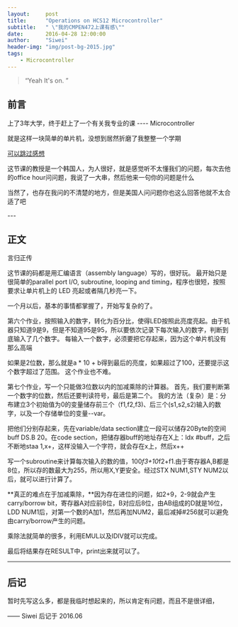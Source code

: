 ```yaml
---
layout:     post
title:      "Operations on HCS12 Microcontroller"
subtitle:   " \"我的CMPEN472上课有感\""
date:       2016-04-28 12:00:00
author:     "Siwei"
header-img: "img/post-bg-2015.jpg"
tags:
    - Microcontroller
---
```


> “Yeah It's on. ”


## 前言
上了3年大学，终于赶上了一个有关我专业的课 ---- Microcontroller

就是这样一块简单的单片机，没想到居然折磨了我整整一个学期

[可以跳过感想](#build)

这节课的教授是一个韩国人，为人很好，就是感觉听不太懂我们的问题，每次去他的office hour问问题，我说了一大串，然后他来一句你的问题是什么

当然了，也存在我问的不清楚的地方，但是美国人问问题你也这么回答他就不太合适了吧

<p id = "build"></p>
---

## 正文

言归正传

这节课的码都是用汇编语言（assembly language）写的，很好玩。 最开始只是很简单的parallel port I/O, subroutine, looping and timing，程序也很短，按照要求让单片机上的 LED 亮起或者隔几秒亮一下。

一个月以后，基本的事情都掌握了，开始写复杂的了。

第六个作业，按照输入的数字，转化为百分比，使得LED按照此亮度亮起。由于机器只知道9是9，但是不知道95是95，所以要依次记录下每次输入的数字，判断到底输入了几个数字。 每输入一个数字，必须要把它存起来，因为这个单片机没有那么高端

如果是2位数，那么就是a * 10 + b得到最后的亮度，如果超过了100，还要提示这个数字超过了范围。 这个作业也不难。

第七个作业，写一个只能做3位数以内的加减乘除的计算器。 首先，我们要判断第一个数字的位数，然后还要判读符号，最后是第二个。 我的方法（复杂）是：分布建立3个初始值为0的变量储存前三个（f1,f2,f3)、后三个(s1,s2,s2)输入的数字，以及一个存储单位的变量--var。

把他们分别存起来，先在variable/data section建立一段可以储存20Byte的空间buff  DS.B  20。在code section，把储存器buff的地址存在X上：ldx   #buff，之后不断地staa  1,x+，这样没输入一个字符，就会存在x上，然后x++

写一个subroutine来计算每次输入的数的值，100*f3+10*f2+f1.由于寄存器A,B都是8位，所以存的数最大为255，所以用X,Y更安全。经过STX NUM1,STY NUM2以后，就可以进行计算了。

**真正的难点在于加减乘除，**因为存在进位的问题，如2+9，2-9就会产生carry/borrow bit，寄存器A对应前8位，B对应后8位，由AB组成的D就是16位，LDD NUM1后，对第一个数的A加1，然后再加NUM2，最后减掉#256就可以避免由carry/borrow产生的问题。

乘除法就简单的很多，利用EMUL以及IDIV就可以完成。

最后将结果存在RESULT中，print出来就可以了。


---

## 后记

暂时先写这么多，都是我临时想起来的，所以肯定有问题，而且不是很详细，

—— Siwei 后记于 2016.06
